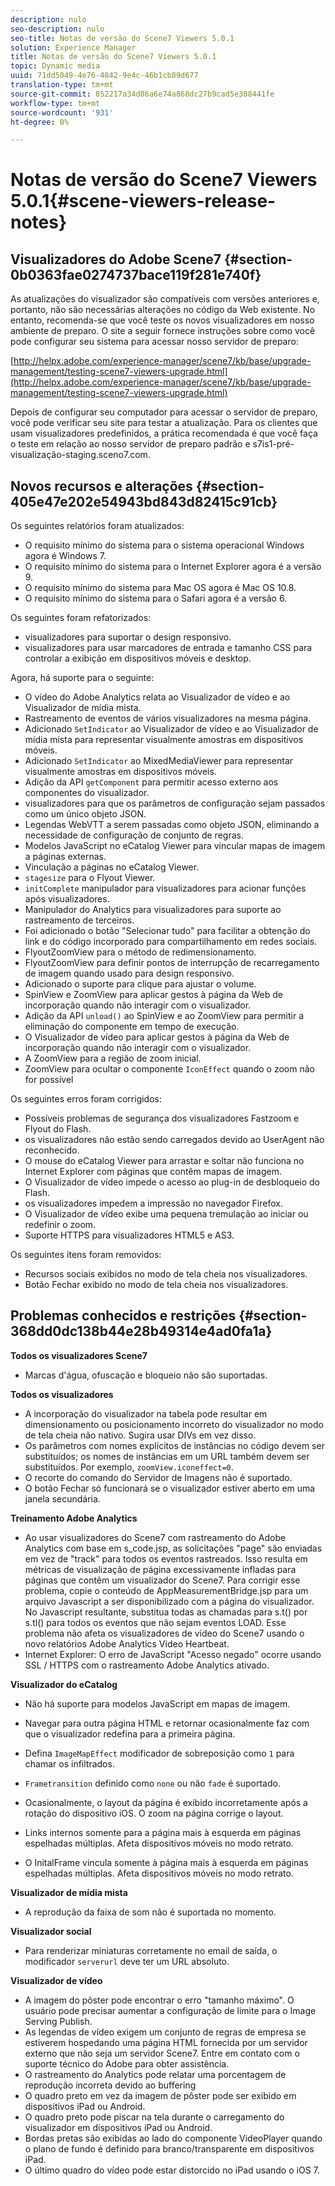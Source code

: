 ```yaml
---
description: nulo
seo-description: nulo
seo-title: Notas de versão do Scene7 Viewers 5.0.1
solution: Experience Manager
title: Notas de versão do Scene7 Viewers 5.0.1
topic: Dynamic media
uuid: 71dd5049-4e76-4842-9e4c-46b1cb89d677
translation-type: tm+mt
source-git-commit: 852217a34d86a6e74a868dc27b9cad5e308441fe
workflow-type: tm+mt
source-wordcount: '931'
ht-degree: 0%

---
```



# Notas de versão do Scene7 Viewers 5.0.1{#scene-viewers-release-notes}

## Visualizadores do Adobe Scene7 {#section-0b0363fae0274737bace119f281e740f}

As atualizações do visualizador são compatíveis com versões anteriores e, portanto, não são necessárias alterações no código da Web existente. No entanto, recomenda-se que você teste os novos visualizadores em nosso ambiente de preparo. O site a seguir fornece instruções sobre como você pode configurar seu sistema para acessar nosso servidor de preparo:

[http://helpx.adobe.com/experience-manager/scene7/kb/base/upgrade-management/testing-scene7-viewers-upgrade.html](http://helpx.adobe.com/experience-manager/scene7/kb/base/upgrade-management/testing-scene7-viewers-upgrade.html)

Depois de configurar seu computador para acessar o servidor de preparo, você pode verificar seu site para testar a atualização. Para os clientes que usam visualizadores predefinidos, a prática recomendada é que você faça o teste em relação ao nosso servidor de preparo padrão e s7is1-pré-visualização-staging.sceno7.com.

## Novos recursos e alterações {#section-405e47e202e54943bd843d82415c91cb}

Os seguintes relatórios foram atualizados:

* O requisito mínimo do sistema para o sistema operacional Windows agora é Windows 7.
* O requisito mínimo do sistema para o Internet Explorer agora é a versão 9.
* O requisito mínimo do sistema para Mac OS agora é Mac OS 10.8.
* O requisito mínimo do sistema para o Safari agora é a versão 6.

Os seguintes foram refatorizados:

* visualizadores para suportar o design responsivo.
* visualizadores para usar marcadores de entrada e tamanho CSS para controlar a exibição em dispositivos móveis e desktop.

Agora, há suporte para o seguinte:

* O vídeo do Adobe Analytics relata ao Visualizador de vídeo e ao Visualizador de mídia mista.
* Rastreamento de eventos de vários visualizadores na mesma página.
* Adicionado `SetIndicator` ao Visualizador de vídeo e ao Visualizador de mídia mista para representar visualmente amostras em dispositivos móveis.
* Adicionado `SetIndicator` ao MixedMediaViewer para representar visualmente amostras em dispositivos móveis.
* Adição da API `getComponent` para permitir acesso externo aos componentes do visualizador.
* visualizadores para que os parâmetros de configuração sejam passados como um único objeto JSON.
* Legendas WebVTT a serem passadas como objeto JSON, eliminando a necessidade de configuração de conjunto de regras.
* Modelos JavaScript no eCatalog Viewer para vincular mapas de imagem a páginas externas.
* Vinculação a páginas no eCatalog Viewer.
* `stagesize` para o Flyout Viewer.
* `initComplete` manipulador para visualizadores para acionar funções após visualizadores.
* Manipulador do Analytics para visualizadores para suporte ao rastreamento de terceiros.
* Foi adicionado o botão &quot;Selecionar tudo&quot; para facilitar a obtenção do link e do código incorporado para compartilhamento em redes sociais.
* FlyoutZoomView para o método de redimensionamento.
* FlyoutZoomView para definir pontos de interrupção de recarregamento de imagem quando usado para design responsivo.
* Adicionado o suporte para clique para ajustar o volume.
* SpinView e ZoomView para aplicar gestos à página da Web de incorporação quando não interagir com o visualizador.
* Adição da API `unload()` ao SpinView e ao ZoomView para permitir a eliminação do componente em tempo de execução.
* O Visualizador de vídeo para aplicar gestos à página da Web de incorporação quando não interagir com o visualizador.
* A ZoomView para a região de zoom inicial.
* ZoomView para ocultar o componente `IconEffect` quando o zoom não for possível

Os seguintes erros foram corrigidos:

* Possíveis problemas de segurança dos visualizadores Fastzoom e Flyout do Flash.
* os visualizadores não estão sendo carregados devido ao UserAgent não reconhecido.
* O mouse do eCatalog Viewer para arrastar e soltar não funciona no Internet Explorer com páginas que contêm mapas de imagem.
* O Visualizador de vídeo impede o acesso ao plug-in de desbloqueio do Flash.
* os visualizadores impedem a impressão no navegador Firefox.
* O Visualizador de vídeo exibe uma pequena tremulação ao iniciar ou redefinir o zoom.
* Suporte HTTPS para visualizadores HTML5 e AS3.

Os seguintes itens foram removidos:

* Recursos sociais exibidos no modo de tela cheia nos visualizadores.
* Botão Fechar exibido no modo de tela cheia nos visualizadores.

## Problemas conhecidos e restrições {#section-368dd0dc138b44e28b49314e4ad0fa1a}

**Todos os visualizadores Scene7**

* Marcas d&#39;água, ofuscação e bloqueio não são suportadas.

**Todos os visualizadores**

* A incorporação do visualizador na tabela pode resultar em dimensionamento ou posicionamento incorreto do visualizador no modo de tela cheia não nativo. Sugira usar DIVs em vez disso.
* Os parâmetros com nomes explícitos de instâncias no código devem ser substituídos; os nomes de instâncias em um URL também devem ser substituídos. Por exemplo, `zoomView.iconeffect=0`.
* O recorte do comando do Servidor de Imagens não é suportado.
* O botão Fechar só funcionará se o visualizador estiver aberto em uma janela secundária.

**Treinamento Adobe Analytics**

* Ao usar visualizadores do Scene7 com rastreamento do Adobe Analytics com base em s_code.jsp, as solicitações &quot;page&quot; são enviadas em vez de &quot;track&quot; para todos os eventos rastreados. Isso resulta em métricas de visualização de página excessivamente infladas para páginas que contêm um visualizador do Scene7. Para corrigir esse problema, copie o conteúdo de AppMeasurementBridge.jsp para um arquivo Javascript a ser disponibilizado com a página do visualizador. No Javascript resultante, substitua todas as chamadas para s.t() por s.tl() para todos os eventos que não sejam eventos LOAD. Esse problema não afeta os visualizadores de vídeo do Scene7 usando o novo relatórios Adobe Analytics Video Heartbeat.
* Internet Explorer: O erro de JavaScript &quot;Acesso negado&quot; ocorre usando SSL / HTTPS com o rastreamento Adobe Analytics ativado.

**Visualizador do eCatalog**

* Não há suporte para modelos JavaScript em mapas de imagem.
* Navegar para outra página HTML e retornar ocasionalmente faz com que o visualizador redefina para a primeira página.
* Defina `ImageMapEffect` modificador de sobreposição como `1` para chamar os infiltrados.

* `Frametransition` definido como  `none` ou não  `fade` é suportado.

* Ocasionalmente, o layout da página é exibido incorretamente após a rotação do dispositivo iOS. O zoom na página corrige o layout.
* Links internos somente para a página mais à esquerda em páginas espelhadas múltiplas. Afeta dispositivos móveis no modo retrato.
* O InitalFrame vincula somente à página mais à esquerda em páginas espelhadas múltiplas. Afeta dispositivos móveis no modo retrato.

**Visualizador de mídia mista**

* A reprodução da faixa de som não é suportada no momento.

**Visualizador social**

* Para renderizar miniaturas corretamente no email de saída, o modificador `serverurl` deve ter um URL absoluto.

**Visualizador de vídeo**

* A imagem do pôster pode encontrar o erro &quot;tamanho máximo&quot;. O usuário pode precisar aumentar a configuração de limite para o Image Serving Publish.
* As legendas de vídeo exigem um conjunto de regras de empresa se estiverem hospedando uma página HTML fornecida por um servidor externo que não seja um servidor Scene7. Entre em contato com o suporte técnico do Adobe para obter assistência.
* O rastreamento do Analytics pode relatar uma porcentagem de reprodução incorreta devido ao buffering
* O quadro preto em vez da imagem de pôster pode ser exibido em dispositivos iPad ou Android.
* O quadro preto pode piscar na tela durante o carregamento do visualizador em dispositivos iPad ou Android.
* Bordas pretas são exibidas ao lado do componente VideoPlayer quando o plano de fundo é definido para branco/transparente em dispositivos iPad.
* O último quadro do vídeo pode estar distorcido no iPad usando o iOS 7.

